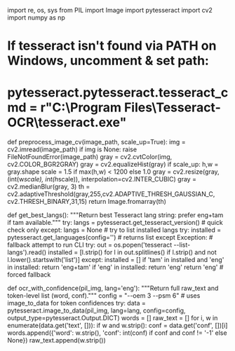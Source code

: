 
import re, os, sys
from PIL import Image
import pytesseract
import cv2
import numpy as np

# If tesseract isn't found via PATH on Windows, uncomment & set path:
# pytesseract.pytesseract.tesseract_cmd = r"C:\Program Files\Tesseract-OCR\tesseract.exe"

def preprocess_image_cv(image_path, scale_up=True):
    img = cv2.imread(image_path)
    if img is None:
        raise FileNotFoundError(image_path)
    gray = cv2.cvtColor(img, cv2.COLOR_BGR2GRAY)
    gray = cv2.equalizeHist(gray)
    if scale_up:
        h,w = gray.shape
        scale = 1.5 if max(h,w) < 1200 else 1.0
        gray = cv2.resize(gray, (int(w*scale), int(h*scale)), interpolation=cv2.INTER_CUBIC)
    gray = cv2.medianBlur(gray, 3)
    th = cv2.adaptiveThreshold(gray,255,cv2.ADAPTIVE_THRESH_GAUSSIAN_C, cv2.THRESH_BINARY,31,15)
    return Image.fromarray(th)

def get_best_langs():
    """Return best Tesseract lang string: prefer eng+tam if tam available."""
    try:
        langs = pytesseract.get_tesseract_version()  # quick check only
    except:
        langs = None
    # try to list installed langs
    try:
        installed = pytesseract.get_languages(config='')  # returns list
    except Exception:
        # fallback attempt to run CLI
        try:
            out = os.popen('tesseract --list-langs').read()
            installed = [l.strip() for l in out.splitlines() if l.strip() and not l.lower().startswith('list')]
        except:
            installed = []
    if 'tam' in installed and 'eng' in installed:
        return 'eng+tam'
    if 'eng' in installed:
        return 'eng'
    return 'eng'  # forced fallback

def ocr_with_confidence(pil_img, lang='eng'):
    """Return full raw_text and token-level list (word, conf)."""
    config = "--oem 3 --psm 6"
    # uses image_to_data for token confidences
    try:
        data = pytesseract.image_to_data(pil_img, lang=lang, config=config, output_type=pytesseract.Output.DICT)
        words = []
        raw_text = []
        for i, w in enumerate(data.get('text', [])):
            if w and w.strip():
                conf = data.get('conf', [])[i]
                words.append({'word': w.strip(), 'conf': int(conf) if conf and conf != '-1' else None})
                raw_text.append(w.strip())